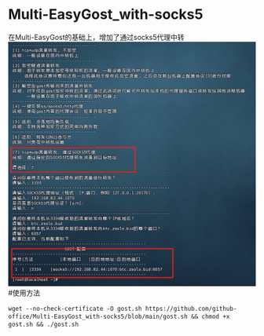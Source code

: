 # Multi-EasyGost_with-socks5
在Multi-EasyGost的基础上，增加了通过socks5代理中转
![](https://github.com/github-office/Multi-EasyGost_with-socks5/blob/main/%E8%AF%B4%E6%98%8E.png)
#使用方法

```shell
wget --no-check-certificate -O gost.sh https://github.com/github-office/Multi-EasyGost_with-socks5/blob/main/gost.sh && chmod +x gost.sh && ./gost.sh
```
